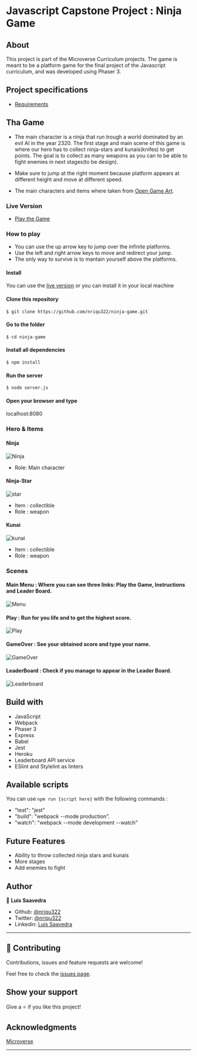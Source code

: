 # Javascript Capstone Project : Ninja Game
  
## About
This project is part of the Microverse Curriculum projects. The game is meant to be a platform game for the final project of the Javascript curriculum, 
and was developed using Phaser 3.

## Project specifications
* [Requirements](https://www.notion.so/Platform-game-4a55a7d1fcc245bcb012c76814764712)

## Tha Game

- The main character is a ninja that run trough a world dominated by an evil AI in the year 2320. The first stage and main scene of this game is where our hero has to collect ninja-stars and kunais(knifes) to get points. The goal is to collect as many weapons as you can to be able to fight enemies in next stages(to be design).

- Make sure to jump at the right moment because platform appears at different height and move at different speed.

- The main characters and items where taken from [Open Game Art](https://opengameart.org/).

### Live Version

* [Play the Game](https://still-river-44514.herokuapp.com/)

### How to play

* You can use the up arrow key to jump over the infinite platforms.
* Use the left and right arrow keys to move and redirect your jump.
* The only way to survive is to mantain yourself above the platforms.

#### Install

You can use the [live version](https://still-river-44514.herokuapp.com/) or you can install it in your local machine

#### Clone this repository

``` $ git clone https://github.com/nriqu322/ninja-game.git ```

#### Go to the folder

``` $ cd ninja-game ```

#### Install all dependencies

``` $ npm install ```

#### Run the server

``` $ node server.js ```

#### Open your browser and type

localhost:8080

### Hero & Items

#### Ninja
![Ninja](src/assets/screenshots/screenshot-hero.png)

- Role: Main character

#### Ninja-Star
![star](src/assets/images/ninja-star.png)

- Item : collectible
- Role : weapon

#### Kunai
![kunai](src/assets/images/Kunai.png)

- Item : collectible
- Role : weapon

### Scenes

#### Main Menu : Where you can see three links: Play the Game, Instructions and Leader Board.
![Menu](src/assets/screenshots/screenshot-menu.png)

#### Play : Run for you life and to get the highest score.
![Play](src/assets/screenshots/screenshot-play.png)

#### GameOver : See your obtained score and type your name.
![GameOver](src/assets/screenshots/screenshot-over.png)

#### LeaderBoard : Check if you manage to appear in the Leader Board.
![Leaderboard](src/assets/screenshots/screenshot-leaderboard.png)

## Build with
* JavaScript
* Webpack
* Phaser 3
* Express
* Babel
* Jest
* Heroku
* Leaderboard API service
* ESlint and Stylelint as linters

## Available scripts
You can use ``` npm run {script here} ``` with the following commands :

- "test": "jest"
- "build": "webpack --mode production".
- "watch": "webpack --mode development --watch"

## Future Features
* Ability to throw collected ninja stars and kunais
* More stages
* Add enemies to fight

## Author

👤 **Luis Saavedra**
- Github: [@nriqu322](https://github.com/nriqu322)
- Twitter: [@nriqu322](https://twitter.com/nriqu322)
- Linkedin: [Luis Saavedra](https://linkedin.com/in/luis-saavedra-sanchez/)

---

## 🤝 Contributing

Contributions, issues and feature requests are welcome!

Feel free to check the [issues page](issues/).

## Show your support

Give a ⭐️ if you like this project!

## Acknowledgments

[Microverse](https://microverse.org)

---
